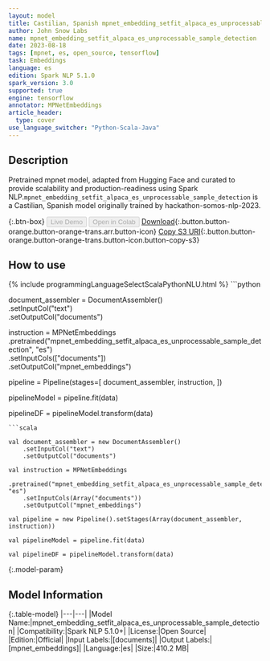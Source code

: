 ```yaml
---
layout: model
title: Castilian, Spanish mpnet_embedding_setfit_alpaca_es_unprocessable_sample_detection TFMPNetModel from hackathon-somos-nlp-2023
author: John Snow Labs
name: mpnet_embedding_setfit_alpaca_es_unprocessable_sample_detection
date: 2023-08-18
tags: [mpnet, es, open_source, tensorflow]
task: Embeddings
language: es
edition: Spark NLP 5.1.0
spark_version: 3.0
supported: true
engine: tensorflow
annotator: MPNetEmbeddings
article_header:
  type: cover
use_language_switcher: "Python-Scala-Java"
---
```


## Description

Pretrained mpnet  model, adapted from Hugging Face and curated to provide scalability and production-readiness using Spark NLP.`mpnet_embedding_setfit_alpaca_es_unprocessable_sample_detection` is a Castilian, Spanish model originally trained by hackathon-somos-nlp-2023.

{:.btn-box}
<button class="button button-orange" disabled>Live Demo</button>
<button class="button button-orange" disabled>Open in Colab</button>
[Download](https://s3.amazonaws.com/auxdata.johnsnowlabs.com/public/models/mpnet_embedding_setfit_alpaca_es_unprocessable_sample_detection_es_5.1.0_3.0_1692376401533.zip){:.button.button-orange.button-orange-trans.arr.button-icon}
[Copy S3 URI](s3://auxdata.johnsnowlabs.com/public/models/mpnet_embedding_setfit_alpaca_es_unprocessable_sample_detection_es_5.1.0_3.0_1692376401533.zip){:.button.button-orange.button-orange-trans.button-icon.button-copy-s3}

## How to use



<div class="tabs-box" markdown="1">
{% include programmingLanguageSelectScalaPythonNLU.html %}
```python

document_assembler = DocumentAssembler() \
    .setInputCol("text") \
    .setOutputCol("documents")

instruction = MPNetEmbeddings \
    .pretrained("mpnet_embedding_setfit_alpaca_es_unprocessable_sample_detection", "es")\
    .setInputCols(["documents"]) \
    .setOutputCol("mpnet_embeddings")

pipeline = Pipeline(stages=[
  document_assembler,
  instruction,
])

pipelineModel = pipeline.fit(data)

pipelineDF = pipelineModel.transform(data)
```
```scala

val document_assembler = new DocumentAssembler()
    .setInputCol("text") 
    .setOutputCol("documents")

val instruction = MPNetEmbeddings
    .pretrained("mpnet_embedding_setfit_alpaca_es_unprocessable_sample_detection", "es")
    .setInputCols(Array("documents")) 
    .setOutputCol("mpnet_embeddings") 

val pipeline = new Pipeline().setStages(Array(document_assembler, instruction))

val pipelineModel = pipeline.fit(data)

val pipelineDF = pipelineModel.transform(data)

```
</div>

{:.model-param}
## Model Information

{:.table-model}
|---|---|
|Model Name:|mpnet_embedding_setfit_alpaca_es_unprocessable_sample_detection|
|Compatibility:|Spark NLP 5.1.0+|
|License:|Open Source|
|Edition:|Official|
|Input Labels:|[documents]|
|Output Labels:|[mpnet_embeddings]|
|Language:|es|
|Size:|410.2 MB|
